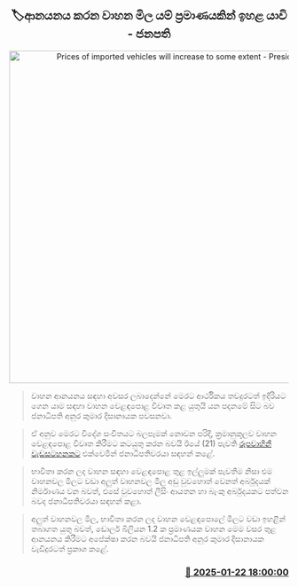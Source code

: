 <p align='center'><b><h2 align='center' title='Prices of imported vehicles will increase to some extent - President'>🏷ආනයනය කරන වාහන මිල යම් ප්‍රමාණයකින් ඉහළ යාවි - ජනපති</h2></b></p>
<p align='center'><img src='https://helakuru.sgp1.cdn.digitaloceanspaces.com/esana/images/lib/anura-president-satana-sirasa.jpg' width='600' alt='Prices of imported vehicles will increase to some extent - President'></p>

> වාහන ආනයනය සඳහා අවසර ලබාදෙන්නේ මෙරට ආර්ථිකය තවදුරටත් ඉදිරියට ගෙන යාම සඳහා වාහන වෙළඳපොළ විවෘත කළ යුතුයි යන පදනමේ සිට බව ජනාධිපති අනුර කුමාර දිසානායක පවසනවා.

> ඒ අනුව මෙරට විදේශ සංචිතයට බලපෑමක් නොවන පරිදි, ක්‍රමානුකූලව වාහන වෙළඳපොළ විවෘත කිරීමට කටයුතු කරන බවයි ඊයේ (21) පැවති <a href='https://youtu.be/g9yqacTJqa8'>රූපවාහිනී වැඩසටහනකට</a> එක්වෙමින් ජනාධිපතිවරයා සඳහන් කළේ.

> භාවිතා කරන ලද වාහන සඳහා වෙළඳපොළ තුළ ඉල්ලුමක් පැවතීම නිසා එම වාහනවල මිලට වඩා අලුත් වාහනවල මිල අඩු වුවහොත් වෙනත් අර්බුදයක් නිර්මාණය වන බවත්, එසේ වුවහොත් ලීසිං ආයතන හා බැංකු අර්බුදයකට පත්වන බවද ජනාධිපතිවරයා සඳහන් කළා.

> අලුත් වාහනවල මිල, භාවිතා කරන ලද වාහන වෙළඳපොලේ මිලට වඩා ඉහළින් තබාගත යුතු බවත්, ඩොලර් බිලියන 1.2 ක ප්‍රමාණයක වාහන මෙම වසර තුළ ආනයනය කිරීමට අපේක්ෂා කරන බවයි ජනාධිපති අනුර කුමාර දිසානායක වැඩිදුරටත් ප්‍රකාශ කළේ.



<h3 align='right'><a href='https://www.helakuru.lk/esana/p/106788/'>📅 2025-01-22 18:00:00</a></h3>
